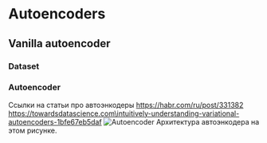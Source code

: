 # Autoencoders
## Vanilla autoencoder
### Dataset
### Autoencoder
Ссылки на статьи про автоэнкодеры
https://habr.com/ru/post/331382
https://towardsdatascience.com\intuitively-understanding-variational-autoencoders-1bfe67eb5daf
<img src="https://i.imgur.com/nVJAtMT.png" alt="Autoencoder">
Архитектура автоэнкодера на этом рисунке.
## 
## 
## 
